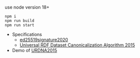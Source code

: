 use node version 18+

```
npm i
npm run build
npm run start
```



- Specifications
    - [ed25519signature2020](https://www.w3.org/TR/vc-di-eddsa/#ed25519signature2020)
    - [Universal RDF Dataset Canonicalization Algorithm 2015](https://www.w3.org/community/reports/credentials/CG-FINAL-rdf-dataset-canonicalization-20221009/) 
- Demo of [URDNA2015]('./urdna2015.md')